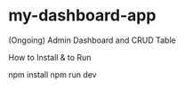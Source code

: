 # my-dashboard-app
(Ongoing)
Admin Dashboard and CRUD Table

How to Install & to Run

npm install
npm run dev
